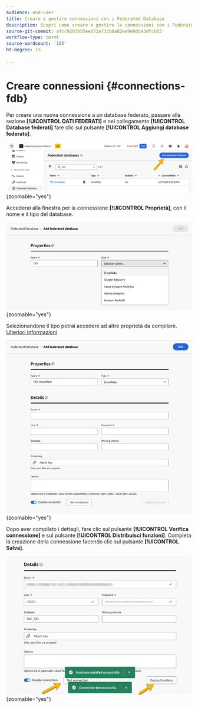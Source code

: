 ```yaml
---
audience: end-user
title: Creare e gestire connessioni con i Federated Database
description: Scopri come creare e gestire le connessioni con i Federated Database
source-git-commit: afcc9203b55eeb72a71cb8a82ea9e0dda5dfc683
workflow-type: tm+mt
source-wordcount: '105'
ht-degree: 1%

---
```


# Creare connessioni {#connections-fdb}

Per creare una nuova connessione a un database federato, passare alla sezione **[!UICONTROL DATI FEDERATI]** e nel collegamento **[!UICONTROL Database federati]** fare clic sul pulsante **[!UICONTROL Aggiungi database federato]**.

![](assets/connections_list.png){zoomable="yes"}

Accederai alla finestra per la connessione **[!UICONTROL Proprietà]**, con il nome e il tipo del database.

![](assets/connections_name.png){zoomable="yes"}

Selezionandone il tipo potrai accedere ad altre proprietà da compilare. [Ulteriori informazioni](federated-db.md)

![](assets/connections_details.png){zoomable="yes"}

Dopo aver compilato i dettagli, fare clic sul pulsante **[!UICONTROL Verifica connessione]** e sul pulsante **[!UICONTROL Distribuisci funzioni]**.
Completa la creazione della connessione facendo clic sul pulsante **[!UICONTROL Salva]**.

![](assets/connections_testdeploy.png){zoomable="yes"}

